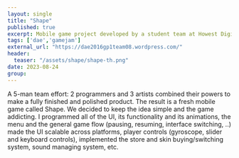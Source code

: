 ```yaml
---
layout: single
title: "Shape"
published: true 
excerpt: Mobile game project developed by a student team at Howest Digital Arts and Entertainment 
tags: ['dae','gamejam']
external_url: "https://dae2016gp1team08.wordpress.com/"
header:
  teaser: "/assets/shape/shape-th.png"
date: 2023-08-24
group: 
---
```


A 5-man team effort: 2 programmers and 3 artists combined their powers to make a fully finished and polished product. 
The result is a fresh mobile game called Shape. We decided to keep the idea simple and the game addicting. 
I programmed all of the UI, its functionality and its animations, 
the menu and the general game flow (pausing, resuming, interface switching, ..)
made the UI scalable across platforms, player controls (gyroscope, slider and keyboard controls),
implemented the store and skin buying/switching system, sound managing system, etc.